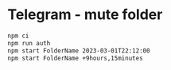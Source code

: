 # Telegram - mute folder

```bash
npm ci
npm run auth
npm start FolderName 2023-03-01T22:12:00
npm start FolderName +9hours,15minutes
```
